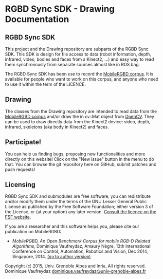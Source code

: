 # RGBD Sync SDK - Drawing Documentation

## RGBD Sync SDK

This project and the Drawing repository are subparts of the RGBD Sync SDK. 
This SDK is design for file access to data (robot information, depth, infrared, video, bodies and faces from a Kinect2, ...) and easy way to read them synchronously
from separate sources almost like in ROS bag. 

The RGBD Sync SDK has been use to record the [MobileRGBD corpus](http://MobileRGBD.inrialpes.fr/). It is available for people who want
to work on this corpus, and anyone who need to use it within the term of the LICENCE.

## Drawing

The classes from the Drawing repository are intended to read data from the [MobileRGBD corpus](http://MobileRGBD.inrialpes.fr/) and/or draw the in cv::Mat object from [OpenCV](http://opencv.org/).
They can be used to draw directly data from the Kinect2 device: video, depth, infrared, skeletons (aka body in Kinect2) and faces.

## Participate!

You can help us finding bugs, proposing new functionalities and more directly on this website! Click on the "New issue" button in the menu to do that.
You can browse the git repository here on GitHub, submit patches and push requests!

## Licensing

RGBD Sync SDK and submodules are free software; you can redistribute and/or modify them under the terms of the GNU Lesser General Public License as published by the Free Software Foundation; either version 3 of the License, or (at your option) any later version.
[Consult the licence on the FSF website](http://www.gnu.org/licenses/lgpl-3.0.txt).

If you are a researcher and this software helps you, please cite our publication on MobileRGBD:  
+ *MobileRGBD, An Open Benchmark Corpus for mobile RGB-D Related Algorithms*, Dominique Vaufreydaz, Amaury N&egrave;gre,
13th International Conference on Control, Automation, Robotics and Vision, Dec 2014, Singapore, 2014. [(go to author version)](https://hal.inria.fr/hal-01095667)

Copyright (c) 2015, Univ. Grenoble Alpes and Inria, All rights reserved.
Dominique Vaufreydaz <dominique.vaufreydaz@univ-grenoble-alpes.fr> 

